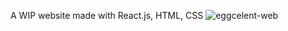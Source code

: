 A WIP website made with React.js, HTML, CSS
![eggcelent-web](https://user-images.githubusercontent.com/71673279/118411754-2cd3e080-b664-11eb-9bf1-309e609e69ea.png)
